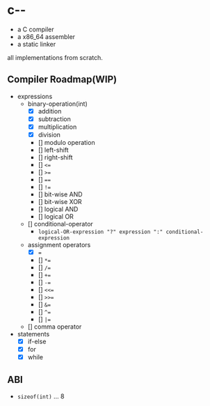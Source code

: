# c--

- a C compiler
- a x86_64 assembler
- a static linker

all implementations from scratch.

## Compiler Roadmap(WIP)

- expressions
  - binary-operation(int)
    - [x] addition
    - [x] subtraction
    - [x] multiplication
    - [x] division
    - [] modulo operation
    - [] left-shift
    - [] right-shift
    - [] `<=`
    - [] `>=`
    - [] `==`
    - [] `!=`
    - [] bit-wise AND
    - [] bit-wise XOR
    - [] logical AND
    - [] logical OR
  - [] conditional-operator
    - `logical-OR-expression "?" expression ":" conditional-expression`
  - assignment operators
    - [x] `=`
    - [] `*=`
    - [] `/=`
    - [] `+=`
    - [] `-=`
    - [] `<<=`
    - [] `>>=`
    - [] `&=`
    - [] `^=`
    - [] `|=`
  - [] comma operator
- statements
  - [x] if-else
  - [x] for
  - [x] while

## ABI

- `sizeof(int)` ... 8
